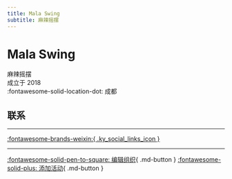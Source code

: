 ```yaml
---
title: Mala Swing
subtitle: 麻辣摇摆
---
```


# Mala Swing

麻辣摇摆  
成立于 2018  
:fontawesome-solid-location-dot: 成都  


## 联系


---

 [:fontawesome-brands-weixin:{ .ky_social_links_icon }](# "麻辣摇摆社区")

---

[:fontawesome-solid-pen-to-square: 编辑组织](https://github.com/swingdance/orgs/issues/new?assignees=&labels=update+org&projects=&template=03-update_entity.yml&title=Update%20Org%3A%20zh_CN%20%E2%80%A2%20Mala%20Swing&region=zh_CN&id=mala-swing&name=Mala%20Swing){ .md-button } [:fontawesome-solid-plus: 添加活动](https://github.com/swingdance/events/issues/new?assignees=&labels=add+event&projects=&template=02-add_entity.yml&title=Add%20Event%3A%20zh_CN%20%E2%80%A2%20%3CName%3E&region=zh_CN&province=Sichuan&city=Chengdu&org_id=mala-swing){ .md-button }
